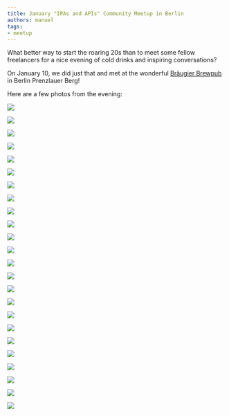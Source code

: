 ```yaml
---
title: January "IPAs and APIs" Community Meetup in Berlin
authors: manuel
tags:
- meetup
---
```


What better way to start the roaring 20s than to meet some fellow freelancers for a nice evening of cold drinks and inspiring conversations?

On January 10, we did just that and met at the wonderful [Bräugier Brewpub](https://www.braeugier.de/brewpub/) in Berlin Prenzlauer Berg!

Here are a few photos from the evening:

![](_MG_9490.jpg)

![](_MG_9504.jpg)

![](_MG_9519.jpg)

![](_MG_9538.jpg)

![](_MG_9582.jpg)

![](_MG_9598.jpg)

![](_MG_9601.jpg)

![](_MG_9614.jpg)

![](_MG_9617.jpg)

![](_MG_9643.jpg)

![](_MG_9673.jpg)

![](_MG_9684.jpg)

![](_MG_9693.jpg)

![](_MG_9707.jpg)

![](_MG_9722.jpg)

![](_MG_9739.jpg)

![](_MG_9758.jpg)

![](_MG_9767.jpg)

![](_MG_9775.jpg)

![](_MG_9783.jpg)

![](_MG_9795.jpg)

![](_MG_9799.jpg)

![](_MG_9801.jpg)

![](_MG_9820.jpg)
